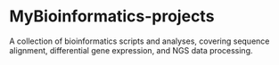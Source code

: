 # MyBioinformatics-projects
A collection of bioinformatics scripts and analyses, covering sequence alignment, differential gene expression, and NGS data processing.
